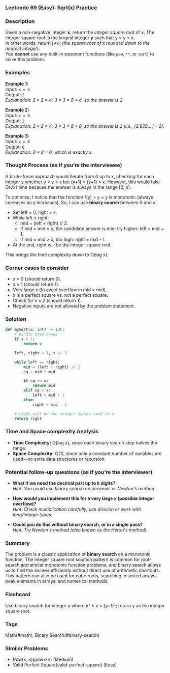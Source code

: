 ### Leetcode 69 (Easy): Sqrt(x) [Practice](https://leetcode.com/problems/sqrtx)

### Description  
Given a non-negative integer **x**, return the *integer square root* of x. The integer square root is the largest integer **y** such that y × y ≤ x.  
In other words, return ⌊√x⌋ (*the square root of x rounded down to the nearest integer*).  
You **cannot** use any built-in exponent functions (like `pow`, `**`, or `sqrt`) to solve this problem.

### Examples  

**Example 1:**  
Input: `x = 4`  
Output: `2`  
*Explanation: 2 × 2 = 4; 3 × 3 = 9 > 4, so the answer is 2.*

**Example 2:**  
Input: `x = 8`  
Output: `2`  
*Explanation: 2 × 2 = 4; 3 × 3 = 9 > 8, so the answer is 2 (i.e., ⌊2.828...⌋ = 2).*

**Example 3:**  
Input: `x = 0`  
Output: `0`  
*Explanation: 0 × 0 = 0, which is exactly x.*

### Thought Process (as if you’re the interviewee)  

A brute-force approach would iterate from 0 up to x, checking for each integer y whether y × y ≤ x but (y+1) × (y+1) > x. However, this would take O(√x) time because the answer is always in the range [0, x].

To optimize, I notice that the function f(y) = y × y is monotonic (always increases as y increases). So, I can use **binary search** between 0 and x:
- Set left = 0, right = x.
- While left ≤ right:
  - mid = (left + right) // 2.
  - If mid × mid ≤ x, the candidate answer is mid; try higher: left = mid + 1.
  - If mid × mid > x, too high: right = mid - 1.
- At the end, right will be the integer square root.

This brings the time complexity down to O(log x).

### Corner cases to consider  
- x = 0 (should return 0).
- x = 1 (should return 1).
- Very large x (to avoid overflow in mid × mid).
- x is a perfect square vs. not a perfect square.
- Check for x = 2 (should return 1).
- Negative inputs are not allowed by the problem statement.

### Solution

```python
def mySqrt(x: int) -> int:
    # handle base cases
    if x < 2:
        return x

    left, right = 1, x // 2

    while left <= right:
        mid = (left + right) // 2
        sq = mid * mid

        if sq == x:
            return mid
        elif sq < x:
            left = mid + 1
        else:
            right = mid - 1

    # right will be the integer square root of x
    return right
```

### Time and Space complexity Analysis  

- **Time Complexity:** O(log x), since each binary search step halves the range.
- **Space Complexity:** O(1), since only a constant number of variables are used—no extra data structures or recursion.

### Potential follow-up questions (as if you’re the interviewer)  

- **What if we need the decimal part up to k digits?**  
  *Hint: You could use binary search on decimals or Newton's method.*

- **How would you implement this for a very large x (possible integer overflow)?**  
  *Hint: Check multiplication carefully; use division or work with long/integer types.*

- **Could you do this without binary search, or in a single pass?**  
  *Hint: Try Newton's method (also known as the Heron's method).*

### Summary
The problem is a classic application of **binary search** on a monotonic function. The integer square root solution pattern is common for root-search and similar monotonic function problems, and binary search allows us to find the answer efficiently without direct use of arithmetic shortcuts. This pattern can also be used for cube roots, searching in sorted arrays, peak elements in arrays, and numerical methods.


### Flashcard
Use binary search for integer y where y² ≤ x < (y+1)²; return y as the integer square root.

### Tags
Math(#math), Binary Search(#binary-search)

### Similar Problems
- Pow(x, n)(powx-n) (Medium)
- Valid Perfect Square(valid-perfect-square) (Easy)